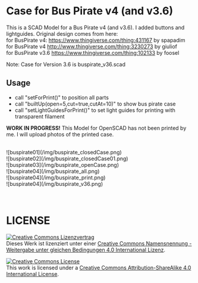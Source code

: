# Case for Bus Pirate v4 (and v3.6)
This is a SCAD Model for a Bus Pirate v4 (and v3.6). I added buttons and lightguides. 
Original design comes from here: 
<br>
for BusPirate v4: https://www.thingiverse.com/thing:431167 by spapadim
<br>
for BusPirate v4 http://www.thingiverse.com/thing:3230273 by giuliof
<br>
for BusPirate v3.6 https://www.thingiverse.com/thing:102133 by foosel
<br>

Note: Case for Version 3.6 is buspirate_v36.scad 

## Usage

- call "setForPrint()" to position all parts
- call "builtUp(open=5,cut=true,cutAt=10)" to show bus pirate case
- call "setLightGuidesForPrint()" to set light guides for printing with transparent filament


**WORK IN PROGRESS!**
This Model for OpenSCAD has not been printed by me. I will upload photos
of the printed case.

<br>
![buspirate01](/img/buspirate_closedCase.png)
<br>
![buspirate02](/img/buspirate_closedCase01.png)
<br>
![buspirate03](/img/buspirate_openCase.png)
<br>
![buspirate04](/img/buspirate_all.png)
<br>
![buspirate04](/img/buspirate_print.png)
<br>
![buspirate04](/img/buspirate_v36.png)

<br>
<br>
<br>

# LICENSE

<dl>
<a rel="license" href="http://creativecommons.org/licenses/by-sa/4.0/"><img alt="Creative Commons Lizenzvertrag" style="border-width:0" src="https://i.creativecommons.org/l/by-sa/4.0/88x31.png" /></a><br />Dieses Werk ist lizenziert unter einer <a rel="license" href="http://creativecommons.org/licenses/by-sa/4.0/">Creative Commons Namensnennung - Weitergabe unter gleichen Bedingungen 4.0 International Lizenz</a>.
</dl>

<dl>
<a rel="license" href="http://creativecommons.org/licenses/by-sa/4.0/"><img alt="Creative Commons License" style="border-width:0" src="https://i.creativecommons.org/l/by-sa/4.0/88x31.png" /></a><br />This work is licensed under a <a rel="license" href="http://creativecommons.org/licenses/by-sa/4.0/">Creative Commons Attribution-ShareAlike 4.0 International License</a>.
</dl>
